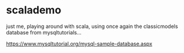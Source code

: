 # scalademo

just me, playing around with scala, using once again the classicmodels database from mysqltutorials...

https://www.mysqltutorial.org/mysql-sample-database.aspx
